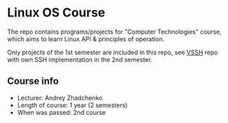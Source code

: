 # Linux OS Course

The repo contains programs/projects for "Computer Technologies" course, which aims to learn Linux API &
principles of operation.

Only projects of the 1st semester are included in this repo, see [VSSH](https://github.com/Vokerlee/VSSH) repo with
own SSH implementation in the 2nd semester.

## Course info

* Lecturer: Andrey Zhadchenko
* Length of course: 1 year (2 semesters)
* When was passed: 2nd course
